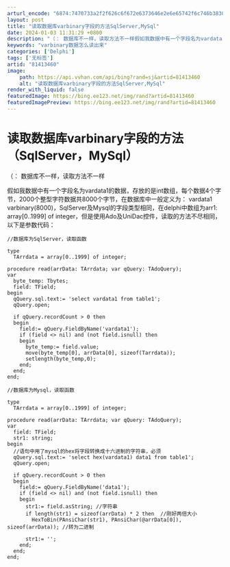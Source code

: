 ```yaml
---
arturl_encode: "6874:7470733a2f2f626c6f672e6373646e2e6e65742f6c746b3830:2f61727469636c652f64657461696c732f3831343133343630"
layout: post
title: "读取数据库varbinary字段的方法SqlServer,MySql"
date: 2024-01-03 11:31:29 +0800
description: "（： 数据库不一样，读取方法不一样假如我数据中有一个字段名为vardata1的数据，存放的是int数"
keywords: "varbinary数据怎么读出来"
categories: ['Delphi']
tags: ['无标签']
artid: "81413460"
image:
    path: https://api.vvhan.com/api/bing?rand=sj&artid=81413460
    alt: "读取数据库varbinary字段的方法SqlServer,MySql"
render_with_liquid: false
featuredImage: https://bing.ee123.net/img/rand?artid=81413460
featuredImagePreview: https://bing.ee123.net/img/rand?artid=81413460
---
```


# 读取数据库varbinary字段的方法（SqlServer，MySql）

（： 数据库不一样，读取方法不一样

假如我数据中有一个字段名为vardata1的数据，存放的是int数组，每个数据4个字节，2000个整型字符数据共8000个字节，在数据库中一般定义为： vardata1 varbinary(8000)，SqlServer及Mysql的字段类型相同，在delphi中数组为arr1: array[0..1999] of integer，但是使用Ado及UniDac控件，读取的方法不尽相同，以下是参数代码：

```Delphi
//数据库为SqlServer，读取函数

type
  TArrdata = array[0..1999] of integer;

procedure read(arrData: TArrdata; var qQuery: TAdoQuery);
var
  byte_temp: Tbytes;
  field: TField;
begin
  qQuery.sql.text:= 'select vardata1 from table1';
  qQuery.open;

  if qQuery.recordCount > 0 then
  begin
    field:= qQuery.FieldByName('vardata1');
    if (field <> nil) and (not field.isnull) then
    begin
      byte_temp:= field.value;
      move(byte_temp[0], arrData[0], sizeof(Tarrdata));
      setlength(byte_temp,0);
    end;
  end;
end;
```

```Delphi
//数据库为Mysql，读取函数

type
  TArrdata = array[0..1999] of integer;

procedure read(arrData: TArrdata; var qQuery: TAdoQuery);
var
  field: TField;
  str1: string;
begin
  //语句中用了mysql的hex将字段转换成十六进制的字符串，必须
  qQuery.sql.text:= 'select hex(vardata1) data1 from table1';  
  qQuery.open;

  if qQuery.recordCount > 0 then
  begin
    field:= qQuery.FieldByName('data1');
    if (field <> nil) and (not field.isnull) then
    begin
      str1:= field.asString; //字符串
      if length(str1) = sizeof(arrData) * 2 then  //刚好两倍大小
        HexToBin(PAnsiChar(str1), PAnsiChar(@arrData[0]), sizeof(arrData)); //转为二进制

      str1:= '';
    end;
  end;
end;
```